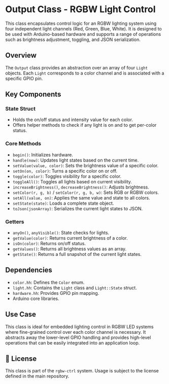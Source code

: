 # Output Class - RGBW Light Control

This class encapsulates control logic for an RGBW lighting system using four independent light channels (Red, Green, Blue, White). It is designed to be used with Arduino-based hardware and supports a range of operations such as brightness adjustment, toggling, and JSON serialization.

## Overview

The `Output` class provides an abstraction over an array of four `Light` objects. Each `Light` corresponds to a color channel and is associated with a specific GPIO pin.

## Key Components

### State Struct

* Holds the on/off status and intensity value for each color.
* Offers helper methods to check if any light is on and to get per-color status.

### Core Methods

* `begin()`: Initializes hardware.
* `handle(now)`: Updates light states based on the current time.
* `setValue(value, color)`: Sets the brightness value of a specific color.
* `setOn(on, color)`: Turns a specific color on or off.
* `toggle(color)`: Toggles visibility for a specific color.
* `toggleAll()`: Toggles all lights based on current visibility.
* `increaseBrightness()`, `decreaseBrightness()`: Adjusts brightness.
* `setColor(r, g, b)` / `setColor(r, g, b, w)`: Sets RGB or RGBW colors.
* `setAll(value, on)`: Applies the same value and state to all colors.
* `setState(state)`: Loads a complete state object.
* `toJson(jsonArray)`: Serializes the current light states to JSON.

### Getters

* `anyOn()`, `anyVisible()`: State checks for lights.
* `getValue(color)`: Returns current brightness of a color.
* `isOn(color)`: Returns on/off status.
* `getValues()`: Returns all brightness values as an array.
* `getState()`: Returns a full snapshot of the current light states.

## Dependencies

* `color.hh`: Defines the `Color` enum.
* `light.hh`: Contains the `Light` class and `Light::State` struct.
* `hardware.hh`: Provides GPIO pin mapping.
* Arduino core libraries.

## Use Case

This class is ideal for embedded lighting control in RGBW LED systems where fine-grained control over each color channel is necessary. It abstracts away the lower-level GPIO handling and provides high-level operations that can be easily integrated into an application loop.

## 📜 License

This class is part of the `rgbw-ctrl` system. Usage is subject to the license defined in the main repository.
